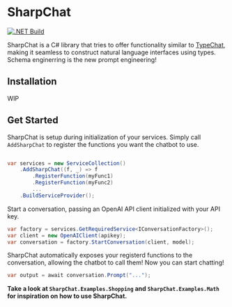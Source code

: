 # SharpChat
[![.NET Build](https://github.com/everharder/SharpChat/actions/workflows/dotnet-build.yml/badge.svg?branch=main)](https://github.com/everharder/SharpChat/actions/workflows/dotnet-build.yml)

SharpChat is a C# library that tries to offer functionality similar to [TypeChat](https://github.com/microsoft/TypeChat), making it seamless to construct natural language interfaces using types.
Schema enginerring is the new prompt engineering!

## Installation

WIP

## Get Started

SharpChat is setup during initialization of your services.
Simply call `AddSharpChat` to register the functions you want the chatbot to use.

```csharp

var services = new ServiceCollection()
    .AddSharpChat((f, _) => f
        .RegisterFunction(myFunc1)
        .RegisterFunction(myFunc2)
        ...
    .BuildServiceProvider();
```

Start a conversation, passing an OpenAI API client initialized with your API key.

```csharp
var factory = services.GetRequiredService<IConversationFactory>();
var client = new OpenAIClient(apikey);
var conversation = factory.StartConversation(client, model);
```

SharpChat automatically exposes your registerd functions to the conversation, allowing the chatbot to call them!
Now you can start chatting!

```csharp
var output = await conversation.Prompt("...");
```

**Take a look at `SharpChat.Examples.Shopping` and `SharpChat.Examples.Math` for inspiration on how to use SharpChat.**
